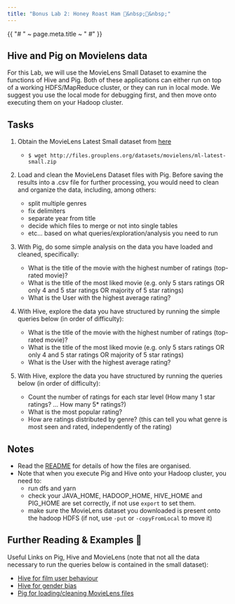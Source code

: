 ```yaml
---
title: "Bonus Lab 2: Honey Roast Ham 󰾡&nbsp;󱀆&nbsp;"
---
```


{{ "# " ~ page.meta.title ~ " #" }}

## Hive and Pig on Movielens data ##

For this Lab, we will use the MovieLens Small Dataset to examine the functions of Hive and Pig.
Both of these applications can either run on top of a working HDFS/MapReduce cluster, or they can
run in local mode. We suggest you use the local mode for debugging first, and then move onto
executing them on your Hadoop cluster.

## Tasks ##

1. Obtain the MovieLens Latest Small dataset from [here](http://grouplens.org/datasets/movielens/)
   * `$ wget http://files.grouplens.org/datasets/movielens/ml-latest-small.zip`

2. Load and clean the MovieLens Dataset files with Pig. Before saving the results into a .csv file
for further processing, you would need to clean and organize the data, including, among others:

    - split multiple genres
    - fix delimiters
    - separate year from title
    - decide which files to merge or not into single tables
    - etc... based on what queries/exploration/analysis you need to run

3. With Pig, do some simple analysis on the data you have loaded and cleaned, specifically:
    - What is the title of the movie with the highest number of ratings (top-rated movie)?
    - What is the title of the most liked movie (e.g. only 5 stars ratings OR only 4 and 5 star
    ratings OR majority of 5 star ratings)
    - What is the User with the highest average rating?

4. With Hive, explore the data you have structured by running the simple queries below (in order
of difficulty):
    - What is the title of the movie with the highest number of ratings (top-rated movie)?
    - What is the title of the most liked movie (e.g. only 5 stars ratings OR only 4 and 5 star
    ratings OR majority of 5 star ratings)
    - What is the User with the highest average rating?

5. With Hive, explore the data you have structured by running the queries below (in order of
difficulty):
    - Count the number of ratings for each star level (How many 1 star ratings? ... How many 5*
    ratings?)
    - What is the most popular rating?
    - How are ratings distributed by genre? (this can tell you what genre is most seen and rated,
    independently of the rating)

## Notes ##

- Read the [README](http://files.grouplens.org/datasets/movielens/ml-latest-small-README.html) for
details of how the files are organised.
- Note that when you execute Pig and Hive onto your Hadoop cluster, you need to:
  - run dfs and yarn
  - check your JAVA_HOME, HADOOP_HOME, HIVE_HOME and PIG_HOME are set correctly, if not use `export`
  to set them.
  - make sure the MovieLens dataset you downloaded is present onto the hadoop HDFS (if not, use
  `-put` or `-copyFromLocal` to move it)

## Further Reading & Examples &nbsp; ##

Useful Links on Pig, Hive and MovieLens (note that not all the data necessary to run the queries
below is contained in the small dataset):

- [Hive for film user behaviour](https://liamgavinmurray.com/2014/04/13/evaluating-film-user-behaviour-with-hive/)
- [Hive for gender bias](https://ragrawal.wordpress.com/2013/09/14/detecting-gender-bias-per-movie-genre-using-hive/)
- [Pig for loading/cleaning MovieLens files](https://ashokharnal.wordpress.com/2014/03/25/analysing-movielens-movie-data-using-pig-a-step-by-step-tutorial/)
